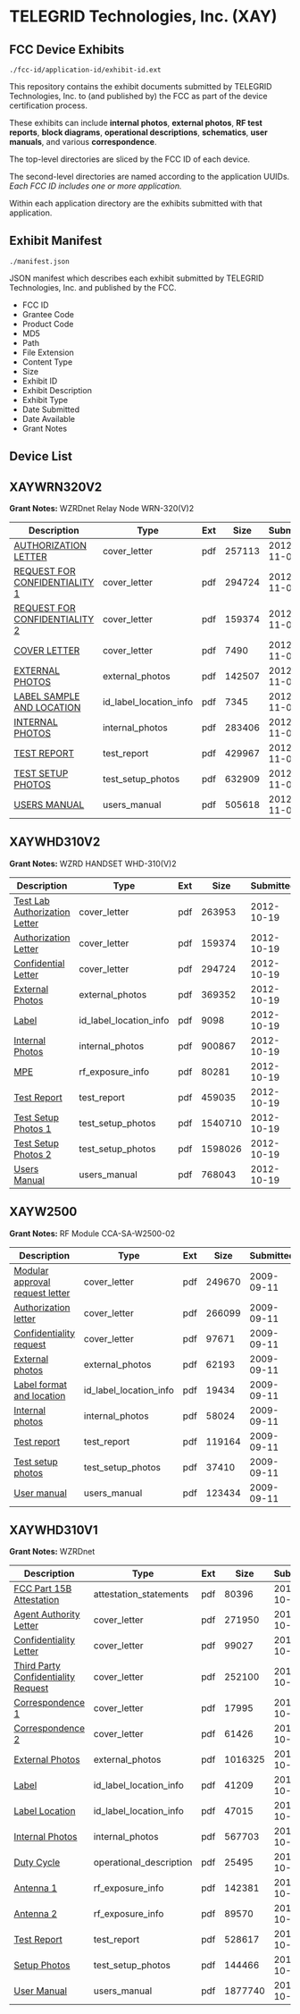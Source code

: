 # TELEGRID Technologies, Inc. (XAY)
## FCC Device Exhibits

```
./fcc-id/application-id/exhibit-id.ext
```

This repository contains the exhibit documents submitted by TELEGRID Technologies, Inc. to (and published by) the FCC as part of the device certification process.

These exhibits can include **internal photos**, **external photos**, **RF test reports**, **block diagrams**, **operational descriptions**, **schematics**, **user manuals**, and various **correspondence**.

The top-level directories are sliced by the FCC ID of each device.

The second-level directories are named according to the application UUIDs. *Each FCC ID includes one or more application.*

Within each application directory are the exhibits submitted with that application. 

## Exhibit Manifest

```
./manifest.json
```

JSON manifest which describes each exhibit submitted by TELEGRID Technologies, Inc. and published by the FCC.

- FCC ID
- Grantee Code
- Product Code
- MD5
- Path
- File Extension
- Content Type
- Size
- Exhibit ID
- Exhibit Description
- Exhibit Type
- Date Submitted
- Date Available
- Grant Notes

## Device List
## XAYWRN320V2
**Grant Notes:** WZRDnet Relay Node WRN-320(V)2

| Description | Type | Ext | Size | Submitted | Available |
| ----------- | ---- | --- | ---- | --------- | --------- |
| [AUTHORIZATION LETTER](XAYWRN320V2/769750b286b464116b4c1a90b816b0b4/1832799.pdf) | cover_letter | pdf | 257113 | 2012-11-08 | 2012-11-08 |
| [REQUEST FOR CONFIDENTIALITY 1](XAYWRN320V2/769750b286b464116b4c1a90b816b0b4/1819460.pdf) | cover_letter | pdf | 294724 | 2012-11-08 | 2012-11-08 |
| [REQUEST FOR CONFIDENTIALITY 2](XAYWRN320V2/769750b286b464116b4c1a90b816b0b4/1819459.pdf) | cover_letter | pdf | 159374 | 2012-11-08 | 2012-11-08 |
| [COVER LETTER](XAYWRN320V2/769750b286b464116b4c1a90b816b0b4/1832802.pdf) | cover_letter | pdf | 7490 | 2012-11-08 | 2012-11-08 |
| [EXTERNAL PHOTOS](XAYWRN320V2/769750b286b464116b4c1a90b816b0b4/1832796.pdf) | external_photos | pdf | 142507 | 2012-11-08 | 2012-11-08 |
| [LABEL SAMPLE AND LOCATION](XAYWRN320V2/769750b286b464116b4c1a90b816b0b4/1832803.pdf) | id_label_location_info | pdf | 7345 | 2012-11-08 | 2012-11-08 |
| [INTERNAL PHOTOS](XAYWRN320V2/769750b286b464116b4c1a90b816b0b4/1832795.pdf) | internal_photos | pdf | 283406 | 2012-11-08 | 2012-11-08 |
| [TEST REPORT](XAYWRN320V2/769750b286b464116b4c1a90b816b0b4/1832804.pdf) | test_report | pdf | 429967 | 2012-11-08 | 2012-11-08 |
| [TEST SETUP PHOTOS](XAYWRN320V2/769750b286b464116b4c1a90b816b0b4/1832797.pdf) | test_setup_photos | pdf | 632909 | 2012-11-08 | 2012-11-08 |
| [USERS MANUAL](XAYWRN320V2/769750b286b464116b4c1a90b816b0b4/1832798.pdf) | users_manual | pdf | 505618 | 2012-11-08 | 2012-11-08 |
## XAYWHD310V2
**Grant Notes:** WZRD HANDSET WHD-310(V)2

| Description | Type | Ext | Size | Submitted | Available |
| ----------- | ---- | --- | ---- | --------- | --------- |
| [Test Lab Authorization Letter](XAYWHD310V2/c5449fcafeb90aa767c1bcb96fd66308/1819456.pdf) | cover_letter | pdf | 263953 | 2012-10-19 | 2012-10-19 |
| [Authorization Letter](XAYWHD310V2/c5449fcafeb90aa767c1bcb96fd66308/1819459.pdf) | cover_letter | pdf | 159374 | 2012-10-19 | 2012-10-19 |
| [Confidential Letter](XAYWHD310V2/c5449fcafeb90aa767c1bcb96fd66308/1819460.pdf) | cover_letter | pdf | 294724 | 2012-10-19 | 2012-10-19 |
| [External Photos](XAYWHD310V2/c5449fcafeb90aa767c1bcb96fd66308/1819439.pdf) | external_photos | pdf | 369352 | 2012-10-19 | 2012-10-19 |
| [Label](XAYWHD310V2/c5449fcafeb90aa767c1bcb96fd66308/1819457.pdf) | id_label_location_info | pdf | 9098 | 2012-10-19 | 2012-10-19 |
| [Internal Photos](XAYWHD310V2/c5449fcafeb90aa767c1bcb96fd66308/1819441.pdf) | internal_photos | pdf | 900867 | 2012-10-19 | 2012-10-19 |
| [MPE](XAYWHD310V2/c5449fcafeb90aa767c1bcb96fd66308/1819455.pdf) | rf_exposure_info | pdf | 80281 | 2012-10-19 | 2012-10-19 |
| [Test Report](XAYWHD310V2/c5449fcafeb90aa767c1bcb96fd66308/1819437.pdf) | test_report | pdf | 459035 | 2012-10-19 | 2012-10-19 |
| [Test Setup Photos 1](XAYWHD310V2/c5449fcafeb90aa767c1bcb96fd66308/1819438.pdf) | test_setup_photos | pdf | 1540710 | 2012-10-19 | 2012-10-19 |
| [Test Setup Photos 2](XAYWHD310V2/c5449fcafeb90aa767c1bcb96fd66308/1819440.pdf) | test_setup_photos | pdf | 1598026 | 2012-10-19 | 2012-10-19 |
| [Users Manual](XAYWHD310V2/c5449fcafeb90aa767c1bcb96fd66308/1819458.pdf) | users_manual | pdf | 768043 | 2012-10-19 | 2012-10-19 |
## XAYW2500
**Grant Notes:** RF Module CCA-SA-W2500-02

| Description | Type | Ext | Size | Submitted | Available |
| ----------- | ---- | --- | ---- | --------- | --------- |
| [Modular approval request letter](XAYW2500/f86f77af3b68974ce4e6922a3740d1ad/1168313.pdf) | cover_letter | pdf | 249670 | 2009-09-11 | 2009-09-11 |
| [Authorization letter](XAYW2500/f86f77af3b68974ce4e6922a3740d1ad/1168307.pdf) | cover_letter | pdf | 266099 | 2009-09-11 | 2009-09-11 |
| [Confidentiality request](XAYW2500/f86f77af3b68974ce4e6922a3740d1ad/1168312.pdf) | cover_letter | pdf | 97671 | 2009-09-11 | 2009-09-11 |
| [External photos](XAYW2500/f86f77af3b68974ce4e6922a3740d1ad/1168309.pdf) | external_photos | pdf | 62193 | 2009-09-11 | 2009-09-11 |
| [Label format and location](XAYW2500/f86f77af3b68974ce4e6922a3740d1ad/1168310.pdf) | id_label_location_info | pdf | 19434 | 2009-09-11 | 2009-09-11 |
| [Internal photos](XAYW2500/f86f77af3b68974ce4e6922a3740d1ad/1168311.pdf) | internal_photos | pdf | 58024 | 2009-09-11 | 2009-09-11 |
| [Test report](XAYW2500/f86f77af3b68974ce4e6922a3740d1ad/1168314.pdf) | test_report | pdf | 119164 | 2009-09-11 | 2009-09-11 |
| [Test setup photos](XAYW2500/f86f77af3b68974ce4e6922a3740d1ad/1168315.pdf) | test_setup_photos | pdf | 37410 | 2009-09-11 | 2009-09-11 |
| [User manual](XAYW2500/f86f77af3b68974ce4e6922a3740d1ad/1168308.pdf) | users_manual | pdf | 123434 | 2009-09-11 | 2009-09-11 |
## XAYWHD310V1
**Grant Notes:** WZRDnet

| Description | Type | Ext | Size | Submitted | Available |
| ----------- | ---- | --- | ---- | --------- | --------- |
| [FCC Part 15B Attestation](XAYWHD310V1/604689f2643aaa9fdb2b17da6c6d9636/1361531.pdf) | attestation_statements | pdf | 80396 | 2010-10-15 | 2010-10-15 |
| [Agent Authority Letter](XAYWHD310V1/604689f2643aaa9fdb2b17da6c6d9636/1361528.pdf) | cover_letter | pdf | 271950 | 2010-10-15 | 2010-10-15 |
| [Confidentiality Letter](XAYWHD310V1/604689f2643aaa9fdb2b17da6c6d9636/1361529.pdf) | cover_letter | pdf | 99027 | 2010-10-15 | 2010-10-15 |
| [Third Party Confidentiality Request](XAYWHD310V1/604689f2643aaa9fdb2b17da6c6d9636/1361530.pdf) | cover_letter | pdf | 252100 | 2010-10-15 | 2010-10-15 |
| [Correspondence 1](XAYWHD310V1/604689f2643aaa9fdb2b17da6c6d9636/1361558.pdf) | cover_letter | pdf | 17995 | 2010-10-15 | 2010-10-15 |
| [Correspondence 2](XAYWHD310V1/604689f2643aaa9fdb2b17da6c6d9636/1361561.pdf) | cover_letter | pdf | 61426 | 2010-10-15 | 2010-10-15 |
| [External Photos](XAYWHD310V1/604689f2643aaa9fdb2b17da6c6d9636/1361527.pdf) | external_photos | pdf | 1016325 | 2010-10-15 | 2010-10-15 |
| [Label](XAYWHD310V1/604689f2643aaa9fdb2b17da6c6d9636/1361553.pdf) | id_label_location_info | pdf | 41209 | 2010-10-15 | 2010-10-15 |
| [Label Location](XAYWHD310V1/604689f2643aaa9fdb2b17da6c6d9636/1361560.pdf) | id_label_location_info | pdf | 47015 | 2010-10-15 | 2010-10-15 |
| [Internal Photos](XAYWHD310V1/604689f2643aaa9fdb2b17da6c6d9636/1361554.pdf) | internal_photos | pdf | 567703 | 2010-10-15 | 2010-10-15 |
| [Duty Cycle](XAYWHD310V1/604689f2643aaa9fdb2b17da6c6d9636/1361559.pdf) | operational_description | pdf | 25495 | 2010-10-15 | 2010-10-15 |
| [Antenna 1](XAYWHD310V1/604689f2643aaa9fdb2b17da6c6d9636/1361562.pdf) | rf_exposure_info | pdf | 142381 | 2010-10-15 | 2010-10-15 |
| [Antenna 2](XAYWHD310V1/604689f2643aaa9fdb2b17da6c6d9636/1361563.pdf) | rf_exposure_info | pdf | 89570 | 2010-10-15 | 2010-10-15 |
| [Test Report](XAYWHD310V1/604689f2643aaa9fdb2b17da6c6d9636/1361537.pdf) | test_report | pdf | 528617 | 2010-10-15 | 2010-10-15 |
| [Setup Photos](XAYWHD310V1/604689f2643aaa9fdb2b17da6c6d9636/1361538.pdf) | test_setup_photos | pdf | 144466 | 2010-10-15 | 2010-10-15 |
| [User Manual](XAYWHD310V1/604689f2643aaa9fdb2b17da6c6d9636/1361539.pdf) | users_manual | pdf | 1877740 | 2010-10-15 | 2010-10-15 |
